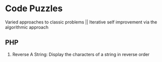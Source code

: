 # Code Puzzles

Varied approaches to classic problems || Iterative self improvement via the algorithmic approach

## PHP

1. Reverse A String: Display the characters of a string in reverse order
